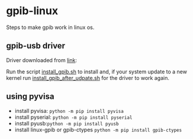 # gpib-linux

Steps to make gpib work in linux os.


## gpib-usb driver 

Driver downloaded from [link](https://sourceforge.net/projects/linux-gpib/files/linux-gpib%20for%203.x.x%20and%202.6.x%20kernels/):

Run the script [install_gpib.sh](install_gpib.sh) to install and, if your system update to a new kernel run [install_gpib_after_udpate.sh](install_gpib_after_update.sh) for the driver to work again.

## using pyvisa

- install pyvisa: `python -m pip install pyvisa`
- install pyserial: `python -m pip install pyserial`
- install pyusb:`python -m pip install pyusb`
- install linux-gpib or gpib-ctypes `python -m pip install gpib-ctypes`
